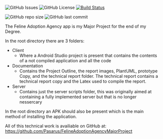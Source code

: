![GitHub Issues](https://img.shields.io/github/issues/Pasarus/FelineAdoptionAgencyMajorProject?style=flat-square)
![GitHub License](https://img.shields.io/github/license/Pasarus/FelineAdoptionAgencyMajorProject?style=flat-square)
[![Build Status](https://app.bitrise.io/app/bb27aba9fb1b6066/status.svg?token=dLorlLSMl07gk1Aso4saPA)](https://app.bitrise.io/app/bb27aba9fb1b6066)

![GitHub repo size](https://img.shields.io/github/repo-size/Pasarus/FelineAdoptionAgencyMajorProject?style=flat-square)
![GitHub last commit](https://img.shields.io/github/last-commit/Pasarus/FelineAdoptionAgencyMajorProject?style=flat-square)

The Feline Adoption Agency app is my Major Project for the end of my Degree.

In the root directory there are 3 folders:
- Client
  - Where a Android Studio project is present that contains the contents of a not compiled application and all the code
- Documentation
  - Contains the Project Outline, the report images, PlantUML, prototype Copy, and the technical report folder. The technical report contains a technical report copy and the Latex used to compile the report.
- Server
  - Contains just the server scripts folder, this was originally aimed at containing a fully implemented server but that is no longer nessercary
  
In the root directory an APK should also be present which is the main method of installing the application.

All of this technical work is availiable on GitHub at: https://github.com/Pasarus/FelineAdoptionAgencyMajorProject
